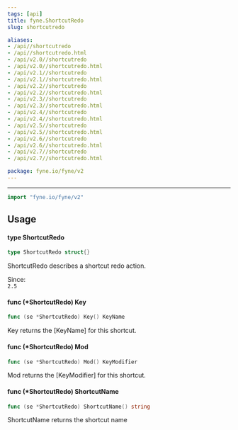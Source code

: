```yaml
---
tags: [api]
title: fyne.ShortcutRedo
slug: shortcutredo

aliases:
- /api//shortcutredo
- /api//shortcutredo.html
- /api/v2.0//shortcutredo
- /api/v2.0//shortcutredo.html
- /api/v2.1//shortcutredo
- /api/v2.1//shortcutredo.html
- /api/v2.2//shortcutredo
- /api/v2.2//shortcutredo.html
- /api/v2.3//shortcutredo
- /api/v2.3//shortcutredo.html
- /api/v2.4//shortcutredo
- /api/v2.4//shortcutredo.html
- /api/v2.5//shortcutredo
- /api/v2.5//shortcutredo.html
- /api/v2.6//shortcutredo
- /api/v2.6//shortcutredo.html
- /api/v2.7//shortcutredo
- /api/v2.7//shortcutredo.html

package: fyne.io/fyne/v2
---
```



---
```go
import "fyne.io/fyne/v2"
```

## Usage

#### type ShortcutRedo

```go
type ShortcutRedo struct{}
```

ShortcutRedo describes a shortcut redo action.


<div class="since">Since: <code>
2.5</code></div>

#### func (*ShortcutRedo) Key

```go
func (se *ShortcutRedo) Key() KeyName
```
Key returns the [KeyName] for this shortcut.

#### func (*ShortcutRedo) Mod

```go
func (se *ShortcutRedo) Mod() KeyModifier
```
Mod returns the [KeyModifier] for this shortcut.

#### func (*ShortcutRedo) ShortcutName

```go
func (se *ShortcutRedo) ShortcutName() string
```
ShortcutName returns the shortcut name
